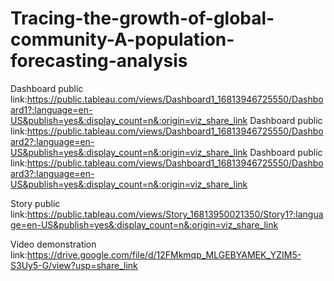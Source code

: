 # Tracing-the-growth-of-global-community-A-population-forecasting-analysis


Dashboard public link:https://public.tableau.com/views/Dashboard1_16813946725550/Dashboard1?:language=en-US&publish=yes&:display_count=n&:origin=viz_share_link
Dashboard public link:https://public.tableau.com/views/Dashboard1_16813946725550/Dashboard2?:language=en-US&publish=yes&:display_count=n&:origin=viz_share_link
Dashboard public link:https://public.tableau.com/views/Dashboard1_16813946725550/Dashboard3?:language=en-US&publish=yes&:display_count=n&:origin=viz_share_link

Story public link:https://public.tableau.com/views/Story_16813950021350/Story1?:language=en-US&publish=yes&:display_count=n&:origin=viz_share_link

Video demonstration link:https://drive.google.com/file/d/12FMkmqp_MLGEBYAMEK_YZIM5-S3Uy5-G/view?usp=share_link
